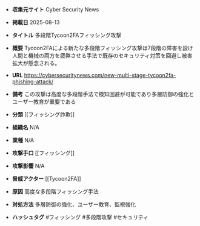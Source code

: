 - **収集元サイト**
Cyber Security News

- **掲載日**
2025-08-13

- **タイトル**
多段階Tycoon2FAフィッシング攻撃

- **概要**
Tycoon2FAによる新たな多段階フィッシング攻撃は7段階の障害を設け人間と機械の両方を疲弊させる手法で既存のセキュリティ対策を回避し被害拡大が懸念される。

- **URL**
https://cybersecuritynews.com/new-multi-stage-tycoon2fa-phishing-attack/

- **備考**
この攻撃は高度な多段階手法で検知回避が可能であり多層防御の強化とユーザー教育が重要である

- **分類**
[[フィッシング詐欺]]

- **組織名**
N/A

- **業種**
N/A

- **攻撃手口**
[[フィッシング]]

- **攻撃影響**
N/A

- **脅威アクター**
[[Tycoon2FA]]

- **原因**
高度な多段階フィッシング手法

- **対処方法**
多層防御の強化、ユーザー教育、監視強化

- **ハッシュタグ**
#フィッシング #多段階攻撃 #セキュリティ
